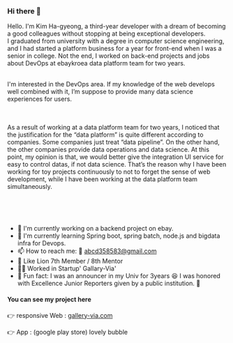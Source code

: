 ### Hi there 👋

Hello. I'm Kim Ha-gyeong, a third-year developer with a dream of becoming a good colleagues without stopping at being exceptional developers.     
I graduated from university with a degree in computer science engineering, and I had started a platform business for a year for front-end when I was a senior in college. Not the end, I worked on back-end projects and jobs about DevOps at ebaykroea data platform team for two years.

<br/>
I'm interested in the DevOps area. If my knowledge of the web develops well combined with it, I’m suppose to provide many data science experiences for users.    
<br/><br/><br/>

As a result of working at a data platform team for two years, I noticed that the justification for the “data platform” is quite different according to companies. Some companies just treat “data pipeline”. On the other hand, the other companies provide data operations and data science. At this point, my opinion is that, we would better give the integration UI service for easy to control datas, if not data science. That’s the reason why I have been working for toy projects continuously to not to forget the sense of web development, while I have been working at the data platform team simultaneously.

<br/><br/><br/>

- 🔭 I'm currently working on a backend project on ebay.
- 🌱 I'm currently learning Spring boot, spring batch, node.js and bigdata infra for Devops. 
- 📫 How to reach me: 💌 abcd358583@gmail.com
- 🦁 Like Lion 7th Member / 8th Mentor
- 👩‍💻 Worked in Startup' Gallary-Via'
- 👾 Fun fact: I was an announcer in my Univ for 3years 😆 I was honored with Excellence Junior Reporters given by a public institution. 🏅

<h4>You can see my project here</h4>
<p>👉 responsive Web : <a href="gallery-via.com">gallery-via.com</a></p>
<p>👉 App : (google play store) lovely bubble</p>


